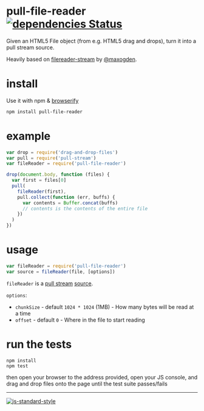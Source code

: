 # pull-file-reader [![dependencies Status](https://david-dm.org/tableflip/pull-file-reader/status.svg)](https://david-dm.org/tableflip/pull-file-reader)

Given an HTML5 File object (from e.g. HTML5 drag and drops), turn it into a pull stream source.

Heavily based on [filereader-stream](https://github.com/maxogden/filereader-stream) by [@maxogden](https://github.com/maxogden).

# install

Use it with npm & [browserify](https://github.com/substack/node-browserify)

```bash
npm install pull-file-reader
```

# example

```js
var drop = require('drag-and-drop-files')
var pull = require('pull-stream')
var fileReader = require('pull-file-reader')

drop(document.body, function (files) {
  var first = files[0]
  pull(
    fileReader(first),
    pull.collect(function (err, buffs) {
      var contents = Buffer.concat(buffs)
      // contents is the contents of the entire file
    })
  )
})

```

# usage

```js
var fileReader = require('pull-file-reader')
var source = fileReader(file, [options])
```

`fileReader` is a [pull stream](https://github.com/pull-stream/pull-stream) [source](https://github.com/pull-stream/pull-stream#source-aka-readable).

`options`:

* `chunkSize` - default `1024 * 1024` (1MB) - How many bytes will be read at a time
* `offset` - default `0` - Where in the file to start reading

# run the tests

```
npm install
npm test
```

then open your browser to the address provided, open your JS console, and drag and drop files onto the page until the test suite passes/fails

---

[![js-standard-style](https://cdn.rawgit.com/feross/standard/master/badge.svg)](https://github.com/feross/standard)
